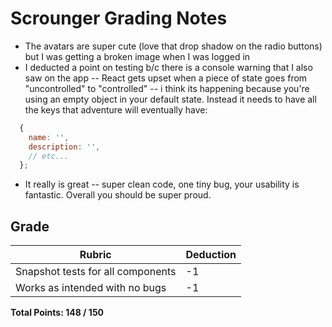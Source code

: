 # Scrounger Grading Notes

- The avatars are super cute (love that drop shadow on the radio buttons) but I was getting a broken image when I was logged in
- I deducted a point on testing b/c there is a console warning that I also saw on the app -- React gets upset when a piece of state goes from "uncontrolled" to "controlled" -- i think its happening because you're using an empty object in your default state. Instead it needs to have all the keys that adventure will eventually have:

```js
  {
    name: '',
    description: '',
    // etc...
  };
```

- It really is great -- super clean code, one tiny bug, your usability is fantastic. Overall you should be super proud.

## Grade

| Rubric                            | Deduction |
| --------------------------------- | --------- |
| Snapshot tests for all components | -1        |
| Works as intended with no bugs    | -1        |

**Total Points: 148 / 150**
